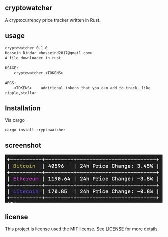 ## cryptowatcher

A cryptocurrency price tracker written in Rust.
## usage

```
cryptowatcher 0.1.0
Hossein Dindar <hosseind2017@gmail.com>
A file downloader in rust

USAGE:
    cryptowatcher <TOKENS>

ARGS:
    <TOKENS>    additional tokens that you can add to track, like ripple,stellar

```

## Installation

Via cargo

```
cargo install cryptowatcher
```

## screenshot

![screenshot](screenshot.png)

## license

This project is license used the MIT license. See [LICENSE](LICENSE) for more details.
